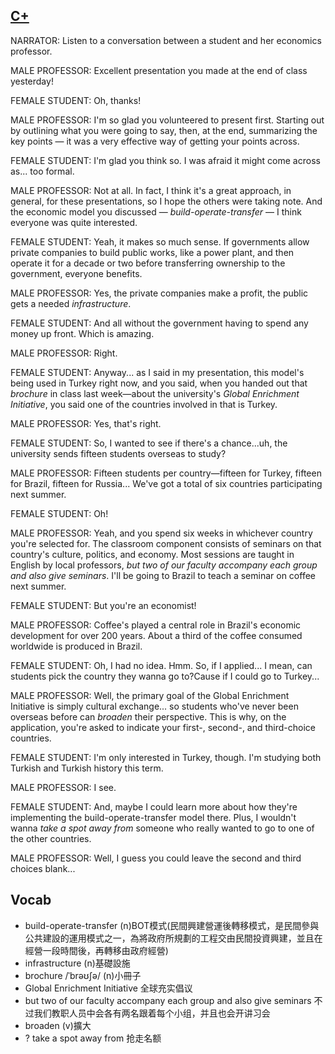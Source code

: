 ## [C+](https://img.kmf.com/toefl/listening/audio/ef085e32e2ee54ab2232040336a3f625.mp3)

NARRATOR: Listen to a conversation between a student and her economics professor.

MALE PROFESSOR: Excellent presentation you made at the end of class yesterday!

FEMALE STUDENT: Oh, thanks!

MALE PROFESSOR: I'm so glad you volunteered to present first. Starting out by outlining what you were going to say, then, at the end, summarizing the key points — it was a very effective way of getting your points across.

FEMALE STUDENT: I'm glad you think so. I was afraid it might come across as... too formal.

MALE PROFESSOR: Not at all. In fact, I think it's a great approach, in general, for these presentations, so I hope the others were taking note. And the economic model you discussed — *build-operate-transfer* — I think everyone was quite interested.

FEMALE STUDENT: Yeah, it makes so much sense. If governments allow private companies to build public works, like a power plant, and then operate it for a decade or two before transferring ownership to the government, everyone benefits.

MALE PROFESSOR: Yes, the private companies make a profit, the public gets a needed *infrastructure*.

FEMALE STUDENT: And all without the government having to spend any money up front. Which is amazing.

MALE PROFESSOR: Right.

FEMALE STUDENT: Anyway... as I said in my presentation, this model's being used in Turkey right now, and you said, when you handed out that *brochure* in class last week—about the university's *Global Enrichment Initiative*, you said one of the countries involved in that is Turkey.

MALE PROFESSOR: Yes, that's right.

FEMALE STUDENT: So, I wanted to see if there's a chance...uh, the university sends fifteen students overseas to study?

MALE PROFESSOR: Fifteen students per country—fifteen for Turkey, fifteen for Brazil, fifteen for Russia... We've got a total of six countries participating next summer.

FEMALE STUDENT: Oh!

MALE PROFESSOR: Yeah, and you spend six weeks in whichever country you're selected for. The classroom component consists of seminars on that country's culture, politics, and economy. Most sessions are taught in English by local professors, *but two of our faculty accompany each group and also give seminars*. I'll be going to Brazil to teach a seminar on coffee next summer.

FEMALE STUDENT: But you're an economist!

MALE PROFESSOR: Coffee's played a central role in Brazil's economic development for over 200 years. About a third of the coffee consumed worldwide is produced in Brazil.

FEMALE STUDENT: Oh, I had no idea. Hmm. So, if I applied... I mean, can students pick the country they wanna go to?Cause if I could go to Turkey...

MALE PROFESSOR: Well, the primary goal of the Global Enrichment Initiative is simply cultural exchange... so students who've never been overseas before can *broaden* their perspective. This is why, on the application, you're asked to indicate your first-, second-, and third-choice countries.

FEMALE STUDENT: I'm only interested in Turkey, though. I'm studying both Turkish and Turkish history this term.

MALE PROFESSOR: I see.

FEMALE STUDENT: And, maybe I could learn more about how they're implementing the build-operate-transfer model there. Plus, I wouldn't wanna *take a spot away from* someone who really wanted to go to one of the other countries.

MALE PROFESSOR: Well, I guess you could leave the second and third choices blank...

## Vocab
- build-operate-transfer (n)BOT模式(民間興建營運後轉移模式，是民間參與公共建設的運用模式之一，為將政府所規劃的工程交由民間投資興建，並且在經營一段時間後，再轉移由政府經營)
- infrastructure (n)基礎設施
- brochure /ˈbrəʊʃə/ (n)小冊子
- Global Enrichment Initiative 全球充实倡议
- but two of our faculty accompany each group and also give seminars 不过我们教职人员中会各有两名跟着每个小组，并且也会开讲习会
- broaden (v)擴大
- ? take a spot away from 抢走名额